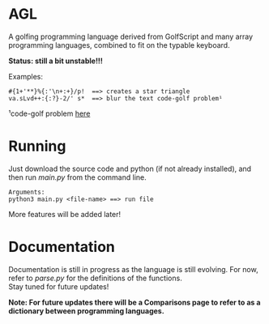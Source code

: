 # AGL

A golfing programming language derived from GolfScript and many array programming languages, combined to fit on the typable keyboard. 

**Status: still a bit unstable!!!**

Examples:
```
#{1+'**}%{:'\n+:+}/p!  ==> creates a star triangle
va.sLvd++:{:?}-2/' s*  ==> blur the text code-golf problem¹
```
¹code-golf problem [here](https://codegolf.stackexchange.com/questions/203893/bl-lu-ur-rr-ry-yv-vi-is-si-io-on-blur-the-text)
# Running

Just download the source code and python (if not already installed), and then run *main.py* from the command line.
```
Arguments:
python3 main.py <file-name> ==> run file
```
More features will be added later!

# Documentation

Documentation is still in progress as the language is still evolving. For now, refer to *parse.py* for the definitions of the functions.  
Stay tuned for future updates!

**Note: For future updates there will be a Comparisons page to refer to as a dictionary between programming languages.**
